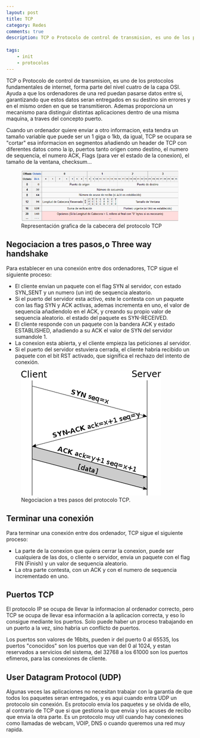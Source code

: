 ```yaml
---
layout: post
title: TCP
category: Redes
comments: true
description: TCP o Protocolo de control de transmision, es uno de los protocolos fundamentales de internet, forma parte del nivel cuatro de la capa OSI. Ayuda a que los ordenadores de una red puedan pasarse datos entre si, garantizando que estos datos seran entregados en su destino sin errores y en el mismo orden en que se transmitieron. Ademas proporciona un mecanismo para distinguir distintas aplicaciones dentro de una misma maquina, a traves del concepto puerto. 

tags:   
    - init
    - protocolos
---
```


TCP o Protocolo de control de transmision, es uno de los protocolos fundamentales de internet, forma parte del nivel cuatro de la capa OSI. Ayuda a que los ordenadores de una red puedan pasarse datos entre si, garantizando que estos datos seran entregados en su destino sin errores y en el mismo orden en que se transmitieron. Ademas proporciona un mecanismo para distinguir distintas aplicaciones dentro de una misma maquina, a traves del concepto puerto. 

Cuando un ordenador quiere enviar a otro informacion, esta tendra un tamaño variable que puede ser un 1 giga o 1kb, da igual, TCP se ocupara se "cortar" esa informacion en segmentos añadiendo un header de TCP con diferentes datos como la ip, puertos tanto origen como destino, el numero de sequencia, el numero ACK, Flags (para ver el estado de la conexion), el tamaño de la ventana, checksum...

<figure>
<img alt="Cabecera TCP" src="/resources/images/CabeceraTCP.png"/>
<figcaption>
Representación grafica de la cabecera del protocolo TCP
</figcaption>
</figure>

## Negociacion a tres pasos,o Three way handshake

Para establecer en una conexión entre dos ordenadores, TCP sigue el siguiente proceso:

* El cliente envian un paquete con el flag SYN al servidor, con estado SYN_SENT y un numero (un int) de sequencia aleatorio.
* Si el puerto del servidor esta activo, este le contesta con un paquete con las flag SYN y ACK activas, ademas incrementa en uno, el valor de sequencia añadiendolo en el ACK, y creando su propio valor de sequencia aleatorio. el estado del paquete es SYN-RECEIVED.
* El cliente responde con un paquete con la bandera ACK y estado ESTABLISHED, añadiendo a su ACK el valor de SYN del servidor sumandole 1.
* La conexion esta abierta, y el cliente empieza las peticiones al servidor.
* Si el puerto del servidor estuviera cerrada, el cliente habria recibido un paquete con el bit RST activado, que significa el rechazo del intento de conexión.

<figure>
<img alt="Negociacion a tres pasos" src="/resources/images/Tcp-conexion.png"/>
<figcaption>
Negociacion a tres pasos del protocolo TCP.
</figcaption>
</figure>

## Terminar una conexión

Para terminar una conexión entre dos ordenador, TCP sigue el siguiente proceso:

* La parte de la conexion que quiera cerrar la conexion, puede ser cualquiera de las dos, o cliente o servidor, envia un paquete con el flag FIN (Finish) y un valor de sequencia aleatorio.
* La otra parte contesta, con un ACK y con el numero de sequencia incrementado en uno.

## Puertos TCP

El protocolo IP se ocupa de llevar la informacion al ordenador correcto, pero TCP se ocupa de llevar esa información a la aplicacion correcta, y eso lo consigue mediante los puertos. Solo puede haber un proceso trabajando en un puerto a la vez, sino habria un conflicto de puertos.

Los puertos son valores de 16bits, pueden ir del puerto 0 al 65535, los puertos "conocidos" son los puertos que van del 0 al 1024, y estan reservados a servicios del sistema, del 32768 a los 61000 son los puertos efimeros, para las conexiones de cliente.


## User Datagram Protocol (UDP)

Algunas veces las aplicaciones no necesitan trabajar con la garantia de que todos los paquetes seran entregados, y es aqui cuando entra UDP un protocolo sin conexión. Es protocolo envia los paquetes y se olvida de ello, al contrario de TCP que si que gestiona lo que envia y los acuses de recibo que envia la otra parte. Es un protocolo muy util cuando hay conexiones como llamadas de webcam, VOIP, DNS o cuando queremos una red muy rapida.





